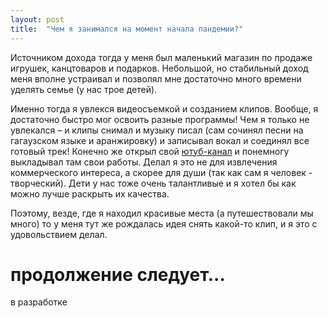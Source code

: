 ```yaml
---
layout: post
title:  "Чем я занимался на момент начала пандемии?"
---
```

Источником дохода тогда у меня был маленький магазин по продаже игрушек, канцтоваров и подарков. 
Небольшой, но стабильный доход меня вполне устраивал и позволял мне достаточно много времени уделять семье (у нас трое детей). 

Именно тогда я увлекся видеосъемкой и созданием клипов. Вообще, я достаточно быстро мог освоить разные программы! Чем я только не увлекался – и клипы снимал и музыку писал (сам сочинял песни на гагаузском языке и аранжировку) и записывал вокал и соединял все готовый трек! Конечно же открыл свой [ютуб-канал](https://www.youtube.com/@uzun777) и понемногу выкладывал там свои работы. Делал я это не для извлечения коммерческого интереса, а скорее для души (так как сам я человек - творческий). Дети у нас тоже очень талантливые и я хотел бы как можно лучше раскрыть их качества. 

Поэтому, везде, где я находил красивые места (а путешествовали мы много) то у меня тут же рождалась идея снять какой-то клип, и я это с удовольствием делал.

# продолжение следует... 

в разработке

